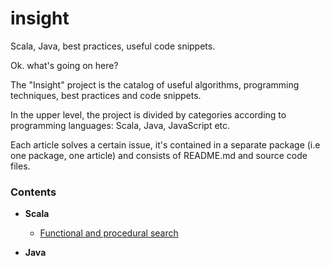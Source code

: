 # insight
Scala, Java, best practices, useful code snippets.

Ok. what's going on here?

The "Insight" project is the catalog of useful algorithms, programming techniques, best practices and code snippets.

In the upper level, the project is divided by categories according to programming languages: Scala, Java, JavaScript etc. 

Each article solves a certain issue, it's contained in a separate package (i.e one package, one article) and consists of README.md and source code files.

### Contents

* **Scala**
    * [Functional and procedural search](scala/src/main/scala/bynull/functional/search)

* **Java**
